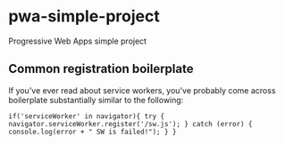 # pwa-simple-project
Progressive Web Apps simple project



## Common registration boilerplate

If you've ever read about service workers, you've probably come across boilerplate substantially similar to the following:

`
    if('serviceWorker' in navigator){
        try {
            navigator.serviceWorker.register('/sw.js');
        } catch (error) {
            console.log(error + " SW is failed!");
        }
    }
`

